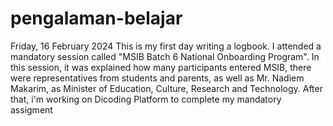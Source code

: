# pengalaman-belajar


Friday, 16 February 2024
This is my first day writing a logbook. I attended a mandatory session called "MSIB Batch 6 National Onboarding Program". In this session, it was explained how many participants entered MSIB, there were representatives from students and parents, as well as Mr. Nadiem Makarim, as Minister of Education, Culture, Research and Technology. After that, i'm working on Dicoding Platform to complete my mandatory assigment
